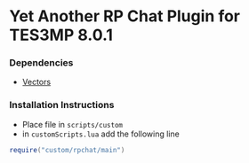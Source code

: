# Yet Another RP Chat Plugin for TES3MP 8.0.1

### Dependencies
 - [Vectors](https://github.com/Resdayn-RP/vectors)

### Installation Instructions
 - Place file in ```scripts/custom```
 - in ```customScripts.lua``` add the following line
 ```lua
require("custom/rpchat/main")
 ```
